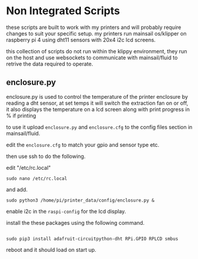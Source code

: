 # Non Integrated Scripts

these scripts are built to work with my printers and will probably require changes to suit your specific setup.
my printers run mainsail os/klipper on raspberry pi 4 using dht11 sensors with 20x4 i2c lcd screens.


this collection of scripts do not run within the klippy environment, they run on the host and use websockets to communicate with mainsail/fluid to retrive the data required to operate.





## enclosure.py


enclosure.py is used to control the temperature of the printer enclosure by reading a dht sensor, at set temps it will switch the extraction fan on or off,
it also displays the temperature on a lcd screen along with print progress in % if printing

to use it upload `enclosure.py` and `enclosure.cfg` to the config files section in mainsail/fluid.

edit the `enclosure.cfg` to match your gpio and sensor type etc.


then use ssh to do the following.


edit  "/etc/rc.local"

```
sudo nano /etc/rc.local

```

and add.

```
sudo python3 /home/pi/printer_data/config/enclosure.py &

```

enable i2c in the `raspi-config` for the lcd display.

install the these packages using the following command.

```

sudo pip3 install adafruit-circuitpython-dht RPi.GPIO RPLCD smbus

```

reboot and it should load on start up.